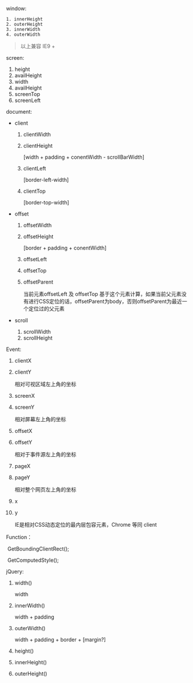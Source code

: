 window:

	1. innerHeight
	2. outerHeight
	3. innerWidth
	4. outerWidth 

> 以上兼容 IE9 +

screen:

1. height
2. availHeight
3. width
4. availHeight
5. screenTop
6. screenLeft



document:

* client

  1. clientWidth

  2. clientHeight  

     [width + padding + conentWidth - scrollBarWidth]

  3. clientLeft 

     [border-left-width]

  4. clientTop

     [border-top-width]

* offset

  1. offsetWidth

  2. offsetHeight 

     [border + padding + conentWidth]

  3. offsetLeft

  4. offsetTop 

  5. offsetParent

     当前元素offsetLeft 及 offsetTop 基于这个元素计算，如果当前父元素没有进行CSS定位的话，offsetParent为body，否则offsetParent为最近一个定位过的父元素

* scroll

  1. scrollWidth
  2. scrollHeight

Event:

1. clientX

2. clientY

   相对可视区域左上角的坐标

3. screenX

4. screenY

   相对屏幕左上角的坐标

5. offsetX

6. offsetY

   相对于事件源左上角的坐标

7. pageX

8. pageY

   相对整个网页左上角的坐标

9. x

10. y

    IE是相对CSS动态定位的最内层包容元素，Chrome 等同 client

Function：

​	GetBoundingClientRect();

​	GetComputedStyle();





jQuery:

1. width()

   width

2. innerWidth()

   width + padding

3. outerWidth()

   width + padding + border + [margin?]

4. height()

5. innerHeight()

6. outerHeight()